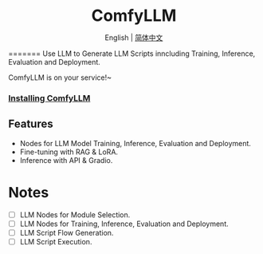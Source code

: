 
<div align="center">
    <b><font size="6">ComfyLLM</font></b>

English | [简体中文](README.md)

</div>
=======
Use LLM to Generate LLM Scripts inncluding Training, Inference, Evaluation and Deployment. 

ComfyLLM is on your service!~

### [Installing ComfyLLM](#installing)

## Features
- Nodes for LLM Model Training, Inference, Evaluation and Deployment.
- Fine-tuning with  RAG & LoRA.
- Inference with API & Gradio.


# Notes
- [ ] LLM Nodes for Module Selection.
- [ ] LLM Nodes for Training, Inference, Evaluation and Deployment.
- [ ] LLM Script Flow Generation.
- [ ] LLM Script Execution.
